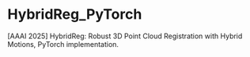 # HybridReg_PyTorch
[AAAI 2025] HybridReg: Robust 3D Point Cloud Registration with Hybrid Motions, PyTorch implementation.
